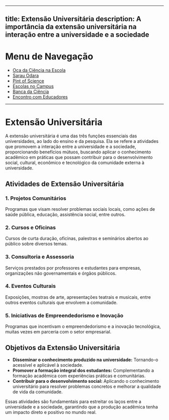 
---
title: Extensão Universitária
description: A importância da extensão universitária na interação entre a universidade e a sociedade
---

# Menu de Navegação

- [Oca da Ciência na Escola](/pages/extensao/extensao_oca.html)
- [Sarau Odara](/pages/extensao/extensao_sarau.html)
- [Pint of Science](/pages/extensao/extensao_pint.html)
- [Escolas no Campus](/pages/extensao/extensao_esc_campus.html)
- [Banca da Ciência](/pages/extensao/extensao_banca.html)
- [Encontro com Educadores](/pages/extensao/extensao_encontro.html)

---

# Extensão Universitária

A extensão universitária é uma das três funções essenciais das universidades, ao lado do ensino e da pesquisa. Ela se refere a atividades que promovem a interação entre a universidade e a sociedade, proporcionando benefícios mútuos, buscando aplicar o conhecimento acadêmico em práticas que possam contribuir para o desenvolvimento social, cultural, econômico e tecnológico da comunidade externa à universidade.

## Atividades de Extensão Universitária

### 1. Projetos Comunitários
Programas que visam resolver problemas sociais locais, como ações de saúde pública, educação, assistência social, entre outros.

### 2. Cursos e Oficinas
Cursos de curta duração, oficinas, palestras e seminários abertos ao público sobre diversos temas.

### 3. Consultoria e Assessoria
Serviços prestados por professores e estudantes para empresas, organizações não governamentais e órgãos públicos.

### 4. Eventos Culturais
Exposições, mostras de arte, apresentações teatrais e musicais, entre outros eventos culturais que envolvem a comunidade.

### 5. Iniciativas de Empreendedorismo e Inovação
Programas que incentivam o empreendedorismo e a inovação tecnológica, muitas vezes em parceria com o setor empresarial.

## Objetivos da Extensão Universitária

- **Disseminar o conhecimento produzido na universidade:** Tornando-o acessível e aplicável à sociedade.
- **Promover a formação integral dos estudantes:** Complementando a formação acadêmica com experiências práticas e comunitárias.
- **Contribuir para o desenvolvimento social:** Aplicando o conhecimento universitário para resolver problemas concretos e melhorar a qualidade de vida da comunidade.

Essas atividades são fundamentais para estreitar os laços entre a universidade e a sociedade, garantindo que a produção acadêmica tenha um impacto direto e positivo no mundo real.
